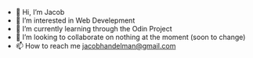 - 👋 Hi, I’m Jacob
- 👀 I’m interested in Web Develepment
- 🌱 I’m currently learning through the Odin Project
- 💞️ I’m looking to collaborate on nothing at the moment (soon to change)
- 📫 How to reach me jacobhandelman@gmail.com

<!---
Dezzep/Dezzep is a ✨ special ✨ repository because its `README.md` (this file) appears on your GitHub profile.
You can click the Preview link to take a look at your changes.
--->
